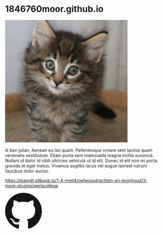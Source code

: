 # 1846760moor.github.io


![kitten](400.jpeg)

ik ben julian, Aenean eu leo quam. Pellentesque ornare sem lacinia quam venenatis vestibulum. Etiam porta sem malesuada magna mollis euismod. Nullam id dolor id nibh ultricies vehicula ut id elit. Donec id elit non mi porta gravida at eget metus. Vivamus sagittis lacus vel augue laoreet rutrum faucibus dolor auctor.

https://mamdt.gitbook.io/1-4-mmt4/oefenopdrachten-en-lesinhoud/3-more-plugins/werkcollege

[![profile](GitHub-Mark-120px-plus.png)](https://github.com/JuliandeMoor)
